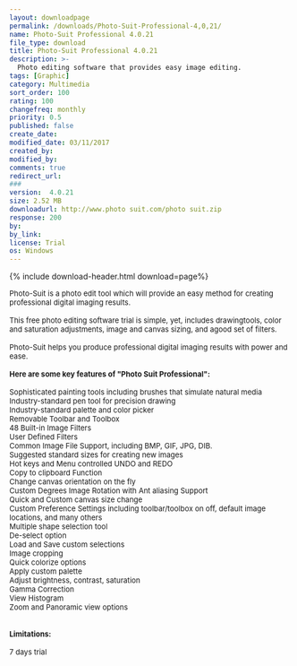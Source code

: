 ```yaml
---
layout: downloadpage
permalink: /downloads/Photo-Suit-Professional-4,0,21/
name: Photo-Suit Professional 4.0.21
file_type: download
title: Photo-Suit Professional 4.0.21
description: >-
  Photo editing software that provides easy image editing.
tags: [Graphic]
category: Multimedia
sort_order: 100
rating: 100
changefreq: monthly
priority: 0.5
published: false
create_date:
modified_date: 03/11/2017
created_by:
modified_by:
comments: true
redirect_url:
###
version:  4.0.21
size: 2.52 MB
downloadurl: http://www.photo suit.com/photo suit.zip
response: 200
by:
by_link:
license: Trial
os: Windows
---
```


{% include download-header.html download=page%}

<p style="fix-download-text !important">
<p><font size="2">Photo-Suit is a photo edit tool which will provide an easy method for creating professional digital imaging results. <br />
<br />
This free photo editing software trial is simple, yet, includes drawingtools, color and saturation adjustments, image and canvas sizing, and agood set of filters. <br />
<br />
Photo-Suit helps you produce professional digital imaging results with power and ease.<br />
<br />
<span><strong>Here are some key features of "Photo Suit Professional":</strong></span><br />
<br />
Sophisticated painting tools including brushes that simulate natural media<br />
Industry-standard pen tool for precision drawing <br />
Industry-standard palette and color picker <br />
Removable Toolbar and Toolbox <br />
48 Built-in Image Filters <br />
User Defined Filters <br />
Common Image File Support, including BMP, GIF, JPG, DIB. <br />
Suggested standard sizes for creating new images <br />
Hot keys and Menu controlled UNDO and REDO <br />
Copy to clipboard Function <br />
Change canvas orientation on the fly <br />
Custom Degrees Image Rotation with Ant aliasing Support <br />
Quick and Custom canvas size change <br />
Custom Preference Settings including toolbar/toolbox on off, default image locations, and many others <br />
Multiple shape selection tool <br />
De-select option <br />
Load and Save custom selections <br />
Image cropping <br />
Quick colorize options <br />
Apply custom palette <br />
Adjust brightness, contrast, saturation<br />
Gamma Correction <br />
View Histogram <br />
Zoom and Panoramic view options <br />
<br />
<br />
<span><strong>Limitations:</strong></span><br />
<br />
7 days trial</font></p></p>
